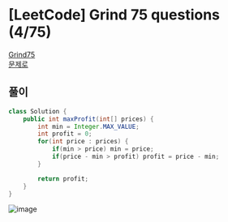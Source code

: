 # [LeetCode] Grind 75 questions (4/75)
<a href="https://www.techinterviewhandbook.org/grind75" target="_blank">Grind75</a>  
<a href="https://leetcode.com/problems/best-time-to-buy-and-sell-stock/description/" target="_blank">문제로</a>

## 풀이
```java
class Solution {
    public int maxProfit(int[] prices) {
        int min = Integer.MAX_VALUE;
        int profit = 0;
        for(int price : prices) {
            if(min > price) min = price;
            if(price - min > profit) profit = price - min;
        }

        return profit;
    }
}
```
![image](https://github.com/nullnull-kim/nullnull-kim.github.io/assets/77221161/2ed09bcb-1137-4464-b3cc-64d320989db7)
